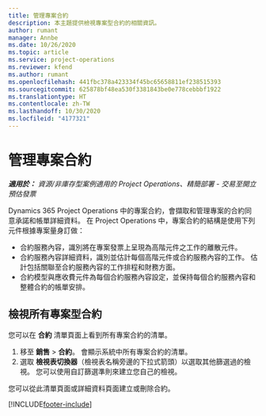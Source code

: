 ```yaml
---
title: 管理專案合約
description: 本主題提供檢視專案型合約的相關資訊。
author: rumant
manager: Annbe
ms.date: 10/26/2020
ms.topic: article
ms.service: project-operations
ms.reviewer: kfend
ms.author: rumant
ms.openlocfilehash: 441fbc378a423334f45bc65658811ef238515393
ms.sourcegitcommit: 625878bf48ea530f3381843be0e778cebbbf1922
ms.translationtype: HT
ms.contentlocale: zh-TW
ms.lasthandoff: 10/30/2020
ms.locfileid: "4177321"
---
```

# <a name="manage-project-contracts"></a>管理專案合約

_**適用於：** 資源/非庫存型案例適用的 Project Operations、精簡部署 - 交易至開立預估發票_

Dynamics 365 Project Operations 中的專案合約，會擷取和管理專案的合約同意承諾和帳單詳細資料。 在 Project Operations 中，專案合約的結構是使用下列元件根據專案量身訂做：

- 合約服務內容，識別將在專案發票上呈現為高階元件之工作的離散元件。
- 合約服務內容詳細資料，識別並估計每個高階元件或合約服務內容的工作。 估計包括關聯至合約服務內容的工作排程和財務方面。
- 合約模型與應收費元件為每個合約服務內容設定，並保持每個合約服務內容和整體合約的帳單安排。

## <a name="view-all-project-based-contracts"></a>檢視所有專案型合約

您可以在 **合約** 清單頁面上看到所有專案合約的清單。 

1. 移至 **銷售** > **合約**。 會顯示系統中所有專案合約的清單。 
2. 選取 **檢視表切換器**（檢視表名稱旁邊的下拉式箭頭）以選取其他篩選過的檢視。 您可以使用自訂篩選準則來建立您自己的檢視。

您可以從此清單頁面或詳細資料頁面建立或刪除合約。


[!INCLUDE[footer-include](../../includes/footer-banner.md)]